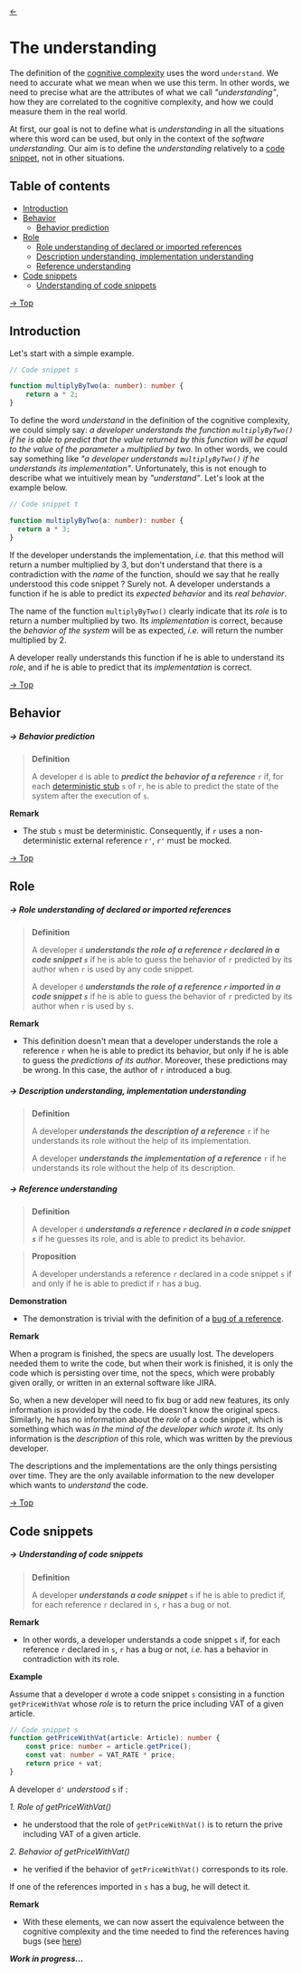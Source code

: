 [<-](README.md)
# The understanding

The definition of the [cognitive complexity](cognitive-complexity.md) uses the word `understand`. We need to accurate what we mean when we use this term. In other words, we need to precise what are the attributes of what we call *"understanding"*, how they are correlated to the cognitive complexity, and how we could measure them in the real world.

At first, our goal is not to define what is *understanding* in all the situations where this word can be used, but only in the context of the *software understanding*. Our aim is to define the *understanding* relatively to a [code snippet](code-snippets.md), not in other situations.

## Table of contents

* [Introduction](#introduction)
* [Behavior](#behavior)
  * [Behavior prediction](#--behavior-prediction)
* [Role](#role)
  * [Role understanding of declared or imported references](#--role-understanding-of-declared-or-imported-references)
  * [Description understanding, implementation understanding](#--description-understanding-implementation-understanding)
  * [Reference understanding](#--reference-understanding)
* [Code snippets](#code-snippets)
  * [Understanding of code snippets](#--reference-understanding)

[-> Top](#the-understanding)
## Introduction

Let's start with a simple example. 

```ts
// Code snippet s

function multiplyByTwo(a: number): number {
	return a * 2;
}
```

To define the word *understand* in the definition of the cognitive complexity, we could simply say: *a developer understands the function `multiplyByTwo()` if he is able to predict that the value returned by this function will be equal to the value of the parameter `a` multiplied by two*. In other words, we could say something like *"a developer understands `multiplyByTwo()` if he understands its implementation"*. Unfortunately, this is not enough to describe what we intuitively mean by *"understand"*. Let's look at the example below.

```ts
// Code snippet t

function multiplyByTwo(a: number): number {
  return a * 3;
}
```

If the developer understands the implementation, *i.e.* that this method will return a number multiplied by 3, but don't understand that there is a contradiction with the *name* of the function, should we say that he really understood this code snippet ? Surely not. A developer understands a function if he is able to predict its *expected behavior* and its *real behavior*.

The name of the function `multiplyByTwo()` clearly indicate that its *role* is to return a number multiplied by two. Its *implementation* is correct, because the *behavior of the system* will be as expected, *i.e.* will return the number multiplied by 2.

A developer really understands this function if he is able to understand its *role*, and if he is able to predict that its *implementation* is correct.  

[-> Top](#the-understanding)
## Behavior

##### -> Behavior prediction
> **Definition**
>
> A developer `d` is able to ***predict the behavior of a reference*** `r` if, for each [deterministic stub](code-snippets-tmp.md#--deterministic-stub) `s` of `r`, he is able to predict the state of the system after the execution of `s`.

**Remark**

* The stub `s` must be deterministic. Consequently, if `r` uses a non-deterministic external reference `r'`, `r'` must be mocked.


[-> Top](#the-understanding)
## Role

##### -> Role understanding of declared or imported references
> **Definition**
>
> A developer `d` ***understands the role of a reference `r` declared in a code snippet `s`*** if he is able to guess the behavior of `r` predicted by its author when `r` is used by any code snippet.
>
> A developer `d` ***understands the role of a reference `r` imported in a code snippet `s`*** if he is able to guess the behavior of `r` predicted by its author when `r` is used by `s`.

**Remark**

* This definition doesn't mean that a developer understands the role a reference `r` when he is able to predict its behavior, but only if he is able to guess the *predictions of its author*. Moreover, these predictions may be wrong. In this case, the author of `r` introduced a bug.

##### -> Description understanding, implementation understanding
> **Definition**
>
> A developer ***understands the description of a reference*** `r` if he understands its role without the help of its implementation.
>
> A developer ***understands the implementation of a reference*** `r` if he understands its role without the help of its description.


##### -> Reference understanding
> **Definition**
>
> A developer `d` ***understands a reference `r` declared in a code snippet `s`*** if he guesses its role, and is able to predict its behavior.



> **Proposition**
>
> A developer understands a reference `r` declared in a code snippet `s` if and only if he is able to predict if `r` has a bug.

**Demonstration**

* The demonstration is trivial with the definition of a [bug of a reference](bugs.md#--bug-of-a-reference-bug-of-a-code-snippet).

[comment]: <> (> **Definition**)

[comment]: <> (>)

[comment]: <> (> The ***cognitive complexity of an imported reference*** `r` located in a given snippet `s` is the time needed by a mean developer to predict the behavior of the system when this reference will be called by a given process `p`.)

[comment]: <> (> )

[comment]: <> (> The ***cognitive complexity of an exported reference*** `r` located in a given snippet `s` is the time needed by a mean developer which will import this reference to predict the behavior of the system when this reference will be called by a given process `p`.)

[comment]: <> (> **Definition**)

[comment]: <> (>)

[comment]: <> (> The ***cognitive complexity of a reference*** `r` written by a developer `d` is the time needed by a mean developer `d'` to understand its role.)

[comment]: <> (>)

[comment]: <> (> The ***relative cognitive complexity of a reference*** `r` imported in a context-sensitive code snippet `s` is the time needed by a mean developer to predict its role on the context of `s`.)

**Remark**

When a program is finished, the specs are usually lost. The developers needed them to write the code, but when their work is finished, it is only the code which is persisting over time, not the specs, which were probably given orally, or written in an external software like JIRA.

So, when a new developer will need to fix bug or add new features, its only information is provided by the code. He doesn't know the original specs. Similarly, he has no information about the *role* of a code snippet, which is something which was *in the mind of the developer which wrote it*. Its only information is the *description* of this role, which was written by the previous developer.

The descriptions and the implementations are the only things persisting over time. They are the only available information to the new developer which wants to *understand* the code.


[-> Top](#the-understanding)
## Code snippets

##### -> Understanding of code snippets
> **Definition**
>
> A developer ***understands a code snippet*** `s` if he is able to predict if, for each reference `r` declared in `s`, `r` has a bug or not.

**Remark**

* In other words, a developer understands a code snippet `s` if, for each reference `r` declared in `s`, `r` has a bug or not, *i.e.* has a behavior in contradiction with its role.

[comment]: <> (> **Definition**)

[comment]: <> (>)

[comment]: <> (> A developer ***understands a code snippet*** `s` if :)

[comment]: <> (> 1. he understands the role of each [reference]&#40;code-snippets-tmp.md#references&#41; declared in `s`.)

[comment]: <> (> 2. he understands the role of each reference imported in `s`, in the context of `s`.)

[comment]: <> (> 3. assuming that the imported references of `s` have no bugs, he is able to predict the behavior of each reference declared in `s`.)

**Example**

Assume that a developer `d` wrote a code snippet `s` consisting in a function `getPriceWithVat` whose *role* is to return the price including VAT of a given article.

```ts
// Code snippet s
function getPriceWithVat(article: Article): number {
	const price: number = article.getPrice();
	const vat: number = VAT_RATE * price;
	return price + vat;
}
```

A developer `d'` *understood* `s` if :

*1. Role of getPriceWithVat()*

- he understood that the role of `getPriceWithVat()` is to return the prive including VAT of a given article.
    
*2. Behavior of getPriceWithVat()*

- he verified if the behavior of `getPriceWithVat()` corresponds to its role.
  
If one of the references imported in `s` has a bug, he will detect it.

**Remark**

* With these elements, we can now assert the equivalence between the cognitive complexity and the time needed to find the references having bugs (see [here](cognitive-complexity.md#relation-between-cognitive-complexity-and-debugging))



***Work in progress...***
